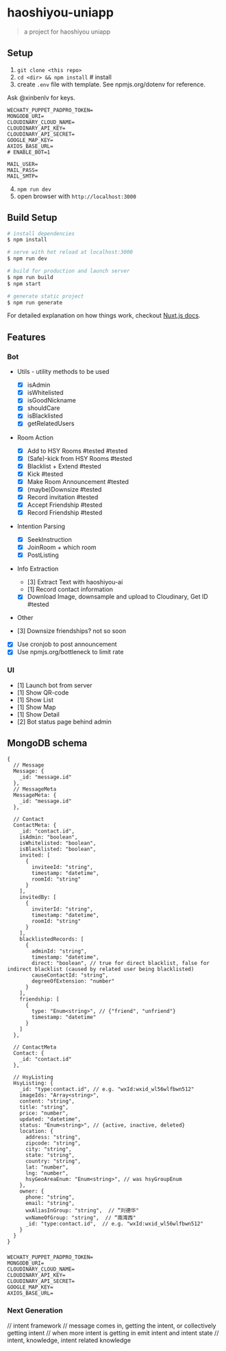 # haoshiyou-uniapp

> a project for haoshiyou uniapp

## Setup

1. `git clone <this repo>`
2. `cd <dir> && npm install` # install
3. create `.env` file with template. See npmjs.org/dotenv for reference.

Ask @xinbenlv for keys.

```
WECHATY_PUPPET_PADPRO_TOKEN=
MONGODB_URI=
CLOUDINARY_CLOUD_NAME=
CLOUDINARY_API_KEY=
CLOUDINARY_API_SECRET=
GOOGLE_MAP_KEY=
AXIOS_BASE_URL=
# ENABLE_BOT=1

MAIL_USER=
MAIL_PASS=
MAIL_SMTP=

```

4. `npm run dev`
5. open browser with `http://localhost:3000`

## Build Setup

```bash
# install dependencies
$ npm install

# serve with hot reload at localhost:3000
$ npm run dev

# build for production and launch server
$ npm run build
$ npm start

# generate static project
$ npm run generate
```

For detailed explanation on how things work, checkout [Nuxt.js docs](https://nuxtjs.org).

## Features

### Bot

- Utils - utility methods to be used

  - [x] isAdmin
  - [x] isWhitelisted
  - [x] isGoodNickname
  - [x] shouldCare
  - [x] isBlacklisted
  - [x] getRelatedUsers

- Room Action

  - [x] Add to HSY Rooms #tested #tested
  - [x] (Safe)-kick from HSY Rooms #tested
  - [x] Blacklist + Extend #tested
  - [x] Kick #tested
  - [x] Make Room Announcement #tested
  - [x] (maybe)Downsize #tested
  - [x] Record invitation #tested
  - [x] Accept Friendship #tested
  - [x] Record Friendship #tested

- Intention Parsing

  - [x] SeekInstruction
  - [x] JoinRoom + which room
  - [x] PostListing

- Info Extraction

  - [3] Extract Text with haoshiyou-ai
  - [1] Record contact information
  - [x] Download Image, downsample and upload to Cloudinary, Get ID #tested

- Other
- [3] Downsize friendships? not so soon
- [x] Use cronjob to post announcement
- [x] Use npmjs.org/bottleneck to limit rate

### UI

- [1] Launch bot from server
- [1] Show QR-code
- [1] Show List
- [1] Show Map
- [1] Show Detail
- [2] Bot status page behind admin

## MongoDB schema

```json5
{
  // Message
  Message: {
    _id: "message.id"
  },
  // MessageMeta
  MessageMeta: {
    _id: "message.id"
  },

  // Contact
  ContactMeta: {
    _id: "contact.id",
    isAdmin: "boolean",
    isWhitelisted: "boolean",
    isBlacklisted: "boolean",
    invited: [
      {
        inviteeId: "string",
        timestamp: "datetime",
        roomId: "string"
      }
    ],
    invitedBy: [
      {
        inviterId: "string",
        timestamp: "datetime",
        roomId: "string"
      }
    ],
    blacklistedRecords: [
      {
        adminId: "string",
        timestamp: "datetime",
        direct: "boolean", // true for direct blacklist, false for indirect blacklist (caused by related user being blacklisted)
        causeContactId: "string",
        degreeOfExtension: "number"
      }
    ],
    friendship: [
      {
        type: "Enum<string>", // {"friend", "unfriend"}
        timestamp: "datetime"
      }
    ]
  },

  // ContactMeta
  Contact: {
    _id: "contact.id"
  },

  // HsyListing
  HsyListing: {
    _id: "type:contact.id", // e.g. "wxId:wxid_wl56wlfbwn512"
    imageIds: "Array<string>",
    content: "string",
    title: "string",
    price: "number",
    updated: "datetime",
    status: "Enum<string>", // {active, inactive, deleted}
    location: {
      address: "string",
      zipcode: "string",
      city: "string",
      state: "string",
      country: "string", 
      lat: "number",
      lng: "number",
      hsyGeoAreaEnum: "Enum<string>", // was hsyGroupEnum
    },
    owner: {
      phone: "string",
      email: "string",
      wxAliasInGroup: "string",  // “刘德华"
      wxNameOfGroup: "string",  // “南湾西"
      _id: "type:contact.id",  // e.g. "wxId:wxid_wl56wlfbwn512"
    }
  }
}
```

###

```.env
WECHATY_PUPPET_PADPRO_TOKEN=
MONGODB_URI=
CLOUDINARY_CLOUD_NAME=
CLOUDINARY_API_KEY=
CLOUDINARY_API_SECRET=
GOOGLE_MAP_KEY=
AXIOS_BASE_URL=
```

### Next Generation

// intent framework
// message comes in, getting the intent, or collectively getting intent
// when more intent is getting in emit intent and intent state
// intent, knowledge, intent related knowledge
